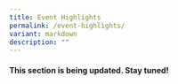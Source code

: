 ```yaml
---
title: Event Highlights
permalink: /event-highlights/
variant: markdown
description: ""
---
```

<h4><strong>This section is being updated. Stay tuned!</strong></h4>
<style>
	.col.is-8.is-offset-2.print-content{
	width:75%;
	}
.col.is-1.has-float-btns.is-position-relative.is-hidden-touch
	{
	display:none;
	}
</style>